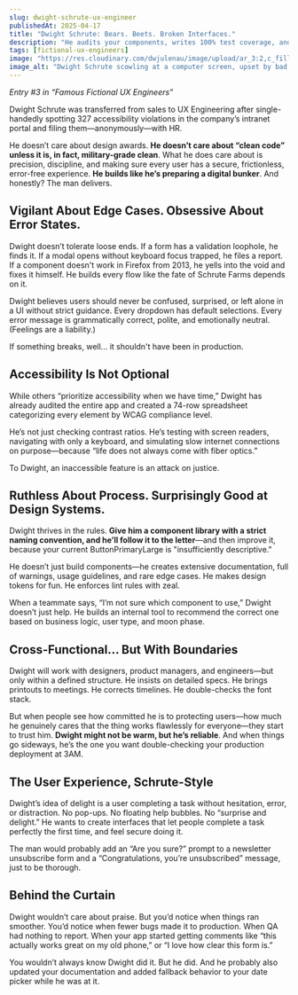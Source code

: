 ```yaml
---
slug: dwight-schrute-ux-engineer
publishedAt: 2025-04-17
title: "Dwight Schrute: Bears. Beets. Broken Interfaces."
description: "He audits your components, writes 100% test coverage, and files accessibility bugs before you even notice they exist. He’s intense, meticulous, and secretly the reason your product finally works for everyone."
tags: [fictional-ux-engineers]
image: "https://res.cloudinary.com/dwjulenau/image/upload/ar_3:2,c_fill,dpr_auto,f_auto,fl_progressive,q_auto/v1745258013/josh-portfolio/assets_task_01jscqjb7yezra0ccjh85eda8q_img_0.webp"
image_alt: "Dwight Schrute scowling at a computer screen, upset by bad UX practices."
---
```

<i>Entry #3 in “Famous Fictional UX Engineers”</i>

Dwight Schrute was transferred from sales to UX Engineering after single-handedly spotting 327 accessibility violations in the company’s intranet portal and filing them&mdash;anonymously&mdash;with HR.

He doesn’t care about design awards. <strong>He doesn’t care about “clean code” unless it is, in fact, military-grade clean</strong>. What he does care about is precision, discipline, and making sure every user has a secure, frictionless, error-free experience. <strong>He builds like he’s preparing a digital bunker</strong>. And honestly? The man delivers.

## Vigilant About Edge Cases. Obsessive About Error States.
Dwight doesn’t tolerate loose ends. If a form has a validation loophole, he finds it. If a modal opens without keyboard focus trapped, he files a report. If a component doesn't work in Firefox from 2013, he yells into the void and fixes it himself. He builds every flow like the fate of Schrute Farms depends on it.

Dwight believes users should never be confused, surprised, or left alone in a UI without strict guidance. Every dropdown has default selections. Every error message is grammatically correct, polite, and emotionally neutral. (Feelings are a liability.)

If something breaks, well... it shouldn't have been in production.

## Accessibility Is Not Optional
While others “prioritize accessibility when we have time,” Dwight has already audited the entire app and created a 74-row spreadsheet categorizing every element by WCAG compliance level.

He’s not just checking contrast ratios. He’s testing with screen readers, navigating with only a keyboard, and simulating slow internet connections on purpose&mdash;because “life does not always come with fiber optics.”

To Dwight, an inaccessible feature is an attack on justice.

## Ruthless About Process. Surprisingly Good at Design Systems.
Dwight thrives in the rules. <strong>Give him a component library with a strict naming convention, and he’ll follow it to the letter</strong>&mdash;and then improve it, because your current ButtonPrimaryLarge is "insufficiently descriptive."

He doesn’t just build components&mdash;he creates extensive documentation, full of warnings, usage guidelines, and rare edge cases. He makes design tokens for fun. He enforces lint rules with zeal.

When a teammate says, “I’m not sure which component to use,” Dwight doesn’t just help. He builds an internal tool to recommend the correct one based on business logic, user type, and moon phase.

## Cross-Functional… But With Boundaries
Dwight will work with designers, product managers, and engineers&mdash;but only within a defined structure. He insists on detailed specs. He brings printouts to meetings. He corrects timelines. He double-checks the font stack.

But when people see how committed he is to protecting users&mdash;how much he genuinely cares that the thing works flawlessly for everyone&mdash;they start to trust him. <strong>Dwight might not be warm, but he’s reliable</strong>. And when things go sideways, he’s the one you want double-checking your production deployment at 3AM.

## The User Experience, Schrute-Style
Dwight’s idea of delight is a user completing a task without hesitation, error, or distraction. No pop-ups. No floating help bubbles. No “surprise and delight.” He wants to create interfaces that let people complete a task perfectly the first time, and feel secure doing it.

The man would probably add an “Are you sure?” prompt to a newsletter unsubscribe form and a “Congratulations, you’re unsubscribed” message, just to be thorough.

## Behind the Curtain
Dwight wouldn’t care about praise. But you’d notice when things ran smoother. You’d notice when fewer bugs made it to production. When QA had nothing to report. When your app started getting comments like “this actually works great on my old phone,” or “I love how clear this form is.”

You wouldn’t always know Dwight did it. But he did. And he probably also updated your documentation and added fallback behavior to your date picker while he was at it.
